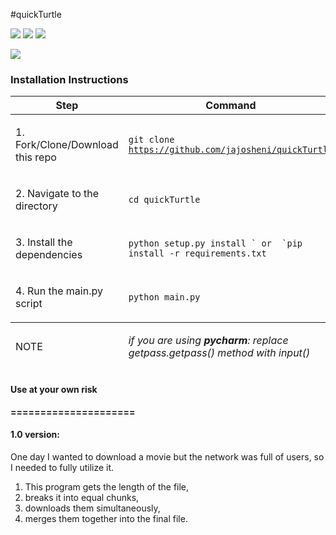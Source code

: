 #quickTurtle

<a href="https://github.com/jajosheni/quickTurtle/" title="python Downloader"><img src="https://img.shields.io/badge/quick-Turtle-brightgreen.svg"></a>
<a href="https://instagram.com/detajist" title="instapage"><img src="https://img.shields.io/badge/follow-instagram-orange.svg"></a>
<a href="https://www.python.org/downloads/release/python-350/" title="use python3.5"><img src="https://img.shields.io/badge/version-python3.5-brightgreen.svg"></a>

<img src="https://i.postimg.cc/hv92FK56/turtle.png">

### Installation Instructions
<table class="tableblock frame-all grid-all spread data-line-12">
<colgroup>
<col style="width: 50%;">
<col style="width: 50%;">
</colgroup>
<thead>
<tr>
<th class="tableblock halign-left valign-top">Step</th>
<th class="tableblock halign-left valign-top">Command</th>
</tr>
</thead>
<tfoot>
<tr>
<td class="tableblock halign-left valign-top"><p class="tableblock">NOTE</p></td>
<td class="tableblock halign-left valign-top"><p class="tableblock"><em>if you are using <strong>pycharm</strong>:  replace getpass.getpass() method with input()</em></p></td>
</tr>
</tfoot>
<tbody>
<tr>
<td class="tableblock halign-left valign-top"><p class="tableblock">1. Fork/Clone/Download this repo</p></td>
<td class="tableblock halign-left valign-top"><p class="tableblock"><code>git clone <a href="https://github.com/jajosheni/quickTurtle" class="bare">https://github.com/jajosheni/quickTurtle</a></code></p></td>
</tr>
<tr>
<td class="tableblock halign-left valign-top"><p class="tableblock">2. Navigate to the directory</p></td>
<td class="tableblock halign-left valign-top"><p class="tableblock"><code>cd quickTurtle</code></p></td>
</tr>
<tr>
<td class="tableblock halign-left valign-top"><p class="tableblock">3. Install the dependencies</p></td>
<td class="tableblock halign-left valign-top"><p class="tableblock"><code>python setup.py install ` or  `pip install -r requirements.txt</code></p></td>
</tr>
<tr>
<td class="tableblock halign-left valign-top"><p class="tableblock">4. Run the main.py script</p></td>
<td class="tableblock halign-left valign-top"><p class="tableblock"><code>python main.py</code></p></td>
</tr>
</tbody>
</table>


#### Use at your own risk
**=====================**

  
#### 1.0 version:

One day I wanted to download a movie but the network was full of users,
so I needed to fully utilize it. 

  1. This program gets the length of the file,
  2. breaks it into equal chunks,
  3. downloads them simultaneously,
  4. merges them together into the final file.  

